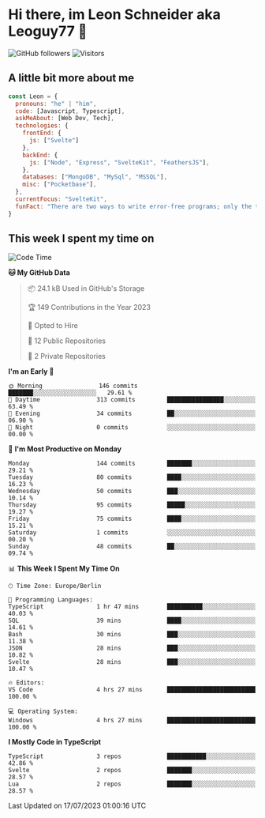 # Hi there, im Leon Schneider aka Leoguy77 👋

![GitHub followers](https://img.shields.io/github/followers/leoguy77.svg?style=social&label=Followers) ![Visitors](https://visitor-badge.glitch.me/badge?page_id=leoguy77.leoguy77)

## A little bit more about me

```javascript
const Leon = {
  pronouns: "he" | "him",
  code: [Javascript, Typescript],
  askMeAbout: [Web Dev, Tech],
  technologies: {
    frontEnd: {
      js: ["Svelte"]
    },
    backEnd: {
      js: ["Node", "Express", "SvelteKit", "FeathersJS"],
    },
    databases: ["MongoDB", "MySql", "MSSQL"],
    misc: ["Pocketbase"],
  },
  currentFocus: "SvelteKit",
  funFact: "There are two ways to write error-free programs; only the third one works"
}
```

## This week I spent my time on

<!--START_SECTION:waka-->
![Code Time](http://img.shields.io/badge/Code%20Time-89%20hrs%2020%20mins-blue)

**🐱 My GitHub Data** 

> 📦 24.1 kB Used in GitHub's Storage 
 > 
> 🏆 149 Contributions in the Year 2023
 > 
> 💼 Opted to Hire
 > 
> 📜 12 Public Repositories 
 > 
> 🔑 2 Private Repositories 
 > 
**I'm an Early 🐤** 

```text
🌞 Morning                146 commits         ███████░░░░░░░░░░░░░░░░░░   29.61 % 
🌆 Daytime                313 commits         ████████████████░░░░░░░░░   63.49 % 
🌃 Evening                34 commits          ██░░░░░░░░░░░░░░░░░░░░░░░   06.90 % 
🌙 Night                  0 commits           ░░░░░░░░░░░░░░░░░░░░░░░░░   00.00 % 
```
📅 **I'm Most Productive on Monday** 

```text
Monday                   144 commits         ███████░░░░░░░░░░░░░░░░░░   29.21 % 
Tuesday                  80 commits          ████░░░░░░░░░░░░░░░░░░░░░   16.23 % 
Wednesday                50 commits          ███░░░░░░░░░░░░░░░░░░░░░░   10.14 % 
Thursday                 95 commits          █████░░░░░░░░░░░░░░░░░░░░   19.27 % 
Friday                   75 commits          ████░░░░░░░░░░░░░░░░░░░░░   15.21 % 
Saturday                 1 commits           ░░░░░░░░░░░░░░░░░░░░░░░░░   00.20 % 
Sunday                   48 commits          ██░░░░░░░░░░░░░░░░░░░░░░░   09.74 % 
```


📊 **This Week I Spent My Time On** 

```text
🕑︎ Time Zone: Europe/Berlin

💬 Programming Languages: 
TypeScript               1 hr 47 mins        ██████████░░░░░░░░░░░░░░░   40.03 % 
SQL                      39 mins             ████░░░░░░░░░░░░░░░░░░░░░   14.61 % 
Bash                     30 mins             ███░░░░░░░░░░░░░░░░░░░░░░   11.38 % 
JSON                     28 mins             ███░░░░░░░░░░░░░░░░░░░░░░   10.82 % 
Svelte                   28 mins             ███░░░░░░░░░░░░░░░░░░░░░░   10.47 % 

🔥 Editors: 
VS Code                  4 hrs 27 mins       █████████████████████████   100.00 % 

💻 Operating System: 
Windows                  4 hrs 27 mins       █████████████████████████   100.00 % 
```

**I Mostly Code in TypeScript** 

```text
TypeScript               3 repos             ███████████░░░░░░░░░░░░░░   42.86 % 
Svelte                   2 repos             ███████░░░░░░░░░░░░░░░░░░   28.57 % 
Lua                      2 repos             ███████░░░░░░░░░░░░░░░░░░   28.57 % 
```




 Last Updated on 17/07/2023 01:00:16 UTC
<!--END_SECTION:waka-->
